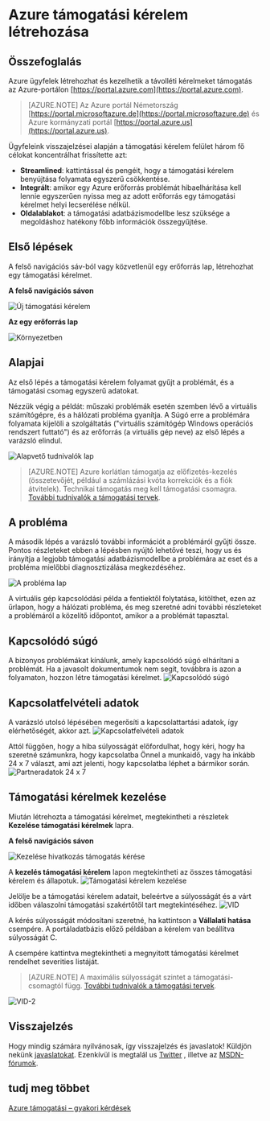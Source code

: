 <properties
     pageTitle="Hogyan hozhat létre az Azure támogatási kérelmet |} Microsoft Azure"
     description="További tudnivalók: Azure támogatási kérelmet."
     services="Azure Supportability"
     documentationCenter=""
     authors="ganganarayanan"
     manager="scotthit"
     editor=""/>

<tags
     ms.service="azure-supportability"
     ms.workload="na"
     ms.tgt_pltfrm="na"
     ms.devlang="na"
     ms.topic="article"
     ms.date="10/25/2016"
     ms.author="gangan"/>

# <a name="how-to-create-an-azure-support-request"></a>Azure támogatási kérelem létrehozása

## <a name="summary"></a>Összefoglalás
Azure ügyfelek létrehozhat és kezelhetik a távolléti kérelmeket támogatás az Azure-portálon [https://portal.azure.com](https://portal.azure.com).
>[AZURE.NOTE] Az Azure portál Németország [https://portal.microsoftazure.de](https://portal.microsoftazure.de) és Azure kormányzati portál [https://portal.azure.us](https://portal.azure.us).

Ügyfeleink visszajelzései alapján a támogatási kérelem felület három fő célokat koncentrálhat frissítette azt:

- **Streamlined**: kattintással és pengéit, hogy a támogatási kérelem benyújtása folyamata egyszerű csökkentése.
- **Integrált**: amikor egy Azure erőforrás problémát hibaelhárítása kell lennie egyszerűen nyissa meg az adott erőforrás egy támogatási kérelmet helyi lecserélése nélkül.
- **Oldalablakot**: a támogatási adatbázismodellbe lesz szüksége a megoldáshoz hatékony főbb információk összegyűjtése.

## <a name="getting-started"></a>Első lépések
A felső navigációs sáv-ból vagy közvetlenül egy erőforrás lap, létrehozhat egy támogatási kérelmet.

**A felső navigációs sávon**

![Új támogatási kérelem](./media/how-to-create-azure-support-request/NewSupportRequest.png)

**Az egy erőforrás lap**

![Környezetben](./media/how-to-create-azure-support-request/Incontext.png)

## <a name="basics"></a>Alapjai
Az első lépés a támogatási kérelem folyamat gyűjt a problémát, és a támogatási csomag egyszerű adatokat.

Nézzük végig a példát: műszaki problémák esetén szemben lévő a virtuális számítógépre, és a hálózati probléma gyanítja.
A Súgó erre a problémára folyamata kijelöli a szolgáltatás ("virtuális számítógép Windows operációs rendszert futtató") és az erőforrás (a virtuális gép neve) az első lépés a varázsló elindul.

![Alapvető tudnivalók lap](./media/how-to-create-azure-support-request/Basics.png)

>[AZURE.NOTE] Azure korlátlan támogatja az előfizetés-kezelés (összetevőjét, például a számlázási kvóta korrekciók és a fiók átvitelek). Technikai támogatás meg kell támogatási csomagra. [További tudnivalók a támogatási tervek](https://azure.microsoft.com/support/plans).

## <a name="problem"></a>A probléma
A második lépés a varázsló további információt a problémáról gyűjti össze. Pontos részleteket ebben a lépésben nyújtó lehetővé teszi, hogy us és irányítja a legjobb támogatási adatbázismodellbe a problémára az eset és a probléma mielőbbi diagnosztizálása megkezdéséhez.

![A probléma lap](./media/how-to-create-azure-support-request/Problem.png)

A virtuális gép kapcsolódási példa a fentiektől folytatása, kitölthet, ezen az űrlapon, hogy a hálózati probléma, és meg szeretné adni további részleteket a problémáról a közelítő időpontot, amikor a a problémát tapasztal.

## <a name="related-help"></a>Kapcsolódó súgó
A bizonyos problémákat kínálunk, amely kapcsolódó súgó elhárítani a problémát. Ha a javasolt dokumentumok nem segít, továbbra is azon a folyamaton, hozzon létre támogatási kérelmet.
![Kapcsolódó súgó](./media/how-to-create-azure-support-request/RelatedHelp.png)

## <a name="contact-information"></a>Kapcsolatfelvételi adatok
A varázsló utolsó lépésében megerősíti a kapcsolattartási adatok, így elérhetőségét, akkor azt.
![Kapcsolatfelvételi adatok](./media/how-to-create-azure-support-request/ContactInformation.png)

Attól függően, hogy a hiba súlyosságát előfordulhat, hogy kéri, hogy ha szeretné számunkra, hogy kapcsolatba Önnel a munkaidő, vagy ha inkább 24 x 7 választ, ami azt jelenti, hogy kapcsolatba léphet a bármikor során.
![Partneradatok 24 x 7](./media/how-to-create-azure-support-request/ContactInformation-2.png)

## <a name="manage-support-requests"></a>Támogatási kérelmek kezelése
Miután létrehozta a támogatási kérelmet, megtekintheti a részletek **Kezelése támogatási kérelmek** lapra.

**A felső navigációs sávon**

![Kezelése hivatkozás támogatás kérése](./media/how-to-create-azure-support-request/ManageSupportRequest-link.png)

A **kezelés támogatási kérelem** lapon megtekintheti az összes támogatási kérelem és állapotuk.
![Támogatási kérelem kezelése](./media/how-to-create-azure-support-request/ManageSupportRequest.png)

Jelölje be a támogatási kérelem adatait, beleértve a súlyosságát és a várt időben válaszolni támogatási szakértőtől tart megtekintéséhez.
![VID](./media/how-to-create-azure-support-request/VID.png)

A kérés súlyosságát módosítani szeretné, ha kattintson a **Vállalati hatása** csempére. A portáladatbázis előző példában a kérelem van beállítva súlyosságát C.

A csempére kattintva megtekintheti a megnyitott támogatási kérelmet rendelhet severities listáját.

>[AZURE.NOTE] A maximális súlyosságát szintet a támogatási-csomagtól függ. [További tudnivalók a támogatási tervek](https://azure.microsoft.com/support/plans).

![VID-2](./media/how-to-create-azure-support-request/VID-2.png)

## <a name="feedback"></a>Visszajelzés
Hogy mindig számára nyilvánosak, így visszajelzés és javaslatok! Küldjön nekünk [javaslatokat](https://feedback.azure.com/forums/266794-support-feedback). Ezenkívül is megtalál us [Twitter](https://twitter.com/azuresupport) , illetve az [MSDN-fórumok](https://social.msdn.microsoft.com/Forums/azure).

## <a name="learn-more"></a>tudj meg többet
[Azure támogatási – gyakori kérdések](https://azure.microsoft.com/support/faq)
